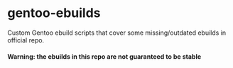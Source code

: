 # gentoo-ebuilds
Custom Gentoo ebuild scripts that cover some missing/outdated ebuilds in official repo.

#### Warning: the ebuilds in this repo are not guaranteed to be stable
